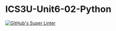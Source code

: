 # ICS3U-Unit6-02-Python

[![GitHub's Super Linter](https://github.com/Joshua-Yeung-2/ICS3U-Unit6-02-Python/workflows/GitHub's%20Super%20Linter/badge.svg)](https://github.com/Joshua-Yeung-2/ICS3U-Unit6-02-Python/actions)
